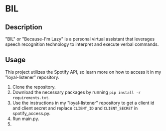 # BIL

## Description
"BIL" or "Because-I'm Lazy" is a personal virtual assistant that leverages speech recognition technology to interpret and execute verbal commands.

## Usage
This project utilizes the Spotify API, so learn more on how to access it in my "loyal-listener" repository.
1. Clone the repository.
2. Download the necessary packages by running `pip install -r requirements.txt`.
3. Use the instructions in my "loyal-listener" repository to get a client id and client secret and replace `CLIENT_ID` and `CLIENT_SECRET` in spotify_access.py.
4. Run main.py.
5. 
